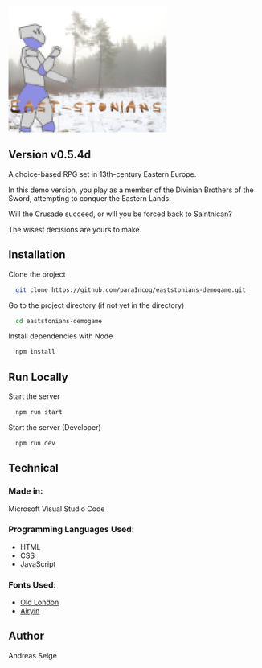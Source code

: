 <img src="./promo/east-stonians_promo2.png" alt="East-stonians - Demo" width="315px" height="250px">

## Version v0.5.4d

<p>A choice-based RPG set in 13th-century Eastern Europe.</p>
<p>In this demo version, you play as a member of the Divinian Brothers of the Sword, attempting to conquer the Eastern Lands.</p>
<p>Will the Crusade succeed, or will you be forced back to Saintnican? </p>
<p>The wisest decisions are yours to make.</p>

## Installation

Clone the project

```bash
  git clone https://github.com/paraIncog/eaststonians-demogame.git
```

Go to the project directory (if not yet in the directory)

```bash
  cd eaststonians-demogame
```

Install dependencies with Node

```bash
  npm install
```

## Run Locally

Start the server

```bash
  npm run start
```

Start the server (Developer)

```bash
  npm run dev
```

## Technical

### Made in:
Microsoft Visual Studio Code

### Programming Languages Used:
* HTML
* CSS
* JavaScript

### Fonts Used:
* [Old London](https://www.dafont.com/old-london.font)
* [Airyin](https://www.dafont.com/airyin.font)

## Author

Andreas Selge